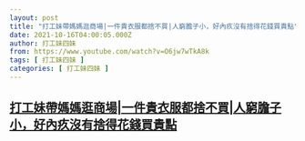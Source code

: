 ```yaml
---
layout: post
title: "打工妹帶媽媽逛商場|一件貴衣服都捨不買|人窮膽子小，好內疚沒有捨得花錢買貴點"
date: 2021-10-16T04:00:05.000Z
author: 打工妹四妹
from: https://www.youtube.com/watch?v=O6jw7wTkA8k
tags: [ 打工妹四妹 ]
categories: [ 打工妹四妹 ]
---
```

<!--1634356805000-->
[打工妹帶媽媽逛商場|一件貴衣服都捨不買|人窮膽子小，好內疚沒有捨得花錢買貴點](https://www.youtube.com/watch?v=O6jw7wTkA8k)
------

<div>

</div>
